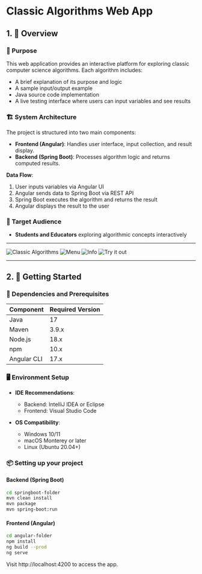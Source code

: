 #  Classic Algorithms Web App

## 1. 📘 Overview

### 🎯 Purpose
This web application provides an interactive platform for exploring classic computer science algorithms. Each algorithm includes:
- A brief explanation of its purpose and logic
- A sample input/output example
- Java source code implementation
- A live testing interface where users can input variables and see results

### 🏗️ System Architecture
The project is structured into two main components:
- **Frontend (Angular)**: Handles user interface, input collection, and result display.
- **Backend (Spring Boot)**: Processes algorithm logic and returns computed results.

**Data Flow**:
1. User inputs variables via Angular UI
2. Angular sends data to Spring Boot via REST API
3. Spring Boot executes the algorithm and returns the result
4. Angular displays the result to the user

### 👥 Target Audience
- **Students and Educators** exploring algorithmic concepts interactively

---

![Classic Algorithms](../imgs/img_4.png)
![Menu](../imgs/img_1.png)
![Info](../imgs/img_2.png)
![Try it out](../imgs/img_3.png)

---

## 2. 🚀 Getting Started

### 🔧 Dependencies and Prerequisites

| Component     | Required Version |
|---------------|------------------|
| Java          | 17               |
| Maven         | 3.9.x            |
| Node.js       | 18.x             |
| npm           | 10.x             |
| Angular CLI   | 17.x             |

### 🖥️ Environment Setup

- **IDE Recommendations**:
  - Backend: IntelliJ IDEA or Eclipse
  - Frontend: Visual Studio Code

- **OS Compatibility**:
  - Windows 10/11
  - macOS Monterey or later
  - Linux (Ubuntu 20.04+)

### 📦 Setting up your project

#### Backend (Spring Boot)


```bash
cd springboot-folder
mvn clean install
mvn package
mvn spring-boot:run
```

#### Frontend (Angular)
```bash
cd angular-folder
npm install
ng build --prod
ng serve
```

Visit http://localhost:4200 to access the app.


